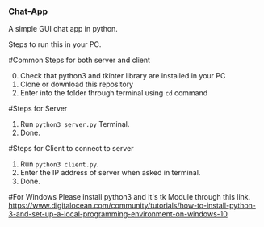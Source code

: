 ### Chat-App
A simple GUI chat app in python.

Steps to run this in your PC.

#Common Steps for both server and client

0. Check that python3 and tkinter library are installed in your PC
1. Clone or download this repository
2. Enter into the folder through terminal using ```cd``` command

#Steps for Server

1. Run ```python3 server.py``` Terminal.
2. Done.

#Steps for Client to connect to server

1. Run ```python3 client.py```.
2. Enter the IP address of server when asked in terminal.
3. Done.

#For Windows
Please install python3 and it's tk Module through this link.
https://www.digitalocean.com/community/tutorials/how-to-install-python-3-and-set-up-a-local-programming-environment-on-windows-10
